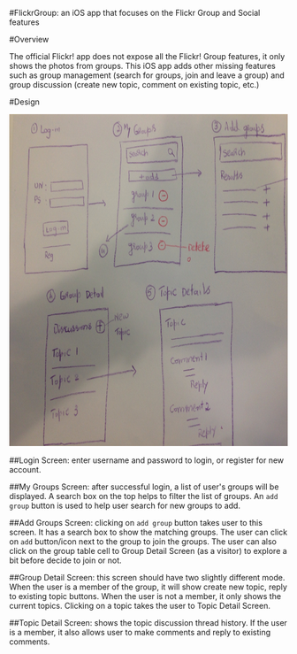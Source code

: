 #FlickrGroup: an iOS app that focuses on the Flickr Group and Social features

#Overview

The official Flickr! app does not expose all the Flickr! Group features,
it only shows the photos from groups. This iOS app adds other missing
features such as group management (search for groups, join and leave a
group) and group discussion (create new topic, comment on existing
topic, etc.)

#Design

<img src="design/handdrawing.jpeg" alt="handdrawn design wireframe" width="800px" height="600px" />

##Login Screen: 
enter username and password to login, or register for new
account.

##My Groups Screen:
after successful login, a list of user's groups will
be displayed. A search box on the top helps to filter the list of groups. An `add group` button is used to help user search for new groups to add.

##Add Groups Screen:
clicking on `add group` button takes user to this
screen. It has a search box to show the matching groups. The user can
click on `add` button/icon next to the group to join the groups. The
user can also click on the group table cell to Group Detail Screen (as a
visitor) to explore a bit before decide to join or not.

##Group Detail Screen:
this screen should have two slightly different
mode. When the user is a member of the group, it will show create new
topic, reply to existing topic buttons. When the user is not a member,
it only shows the current topics. Clicking on a topic takes the user to
Topic Detail Screen.

##Topic Detail Screen:
shows the topic discussion thread history. If the
user is a member, it also allows user to make comments and reply to
existing comments.  
